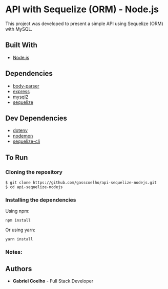 # API with Sequelize (ORM) - Node.js

This project was developed to present a simple API using Sequelize (ORM) with MySQL.

## Built With

* [Node.js](https://nodejs.org/en/)

## Dependencies

* [body-parser](https://www.npmjs.com/package/body-parser)
* [express](https://www.npmjs.com/package/express)
* [mysql2](https://www.npmjs.com/package/mysql2)
* [sequelize](https://www.npmjs.com/package/sequelize)

## Dev Dependencies

* [dotenv](https://www.npmjs.com/package/dotenv)
* [nodemon](https://www.npmjs.com/package/nodemon)
* [sequelize-cli](https://www.npmjs.com/package/sequelize-cli)

## To Run

### Cloning the repository

```
$ git clone https://github.com/gasscoelho/api-sequelize-nodejs.git
$ cd api-sequelize-nodejs
```

### Installing the dependencies

Using npm:

```
npm install
```

Or using yarn:

```
yarn install
```
### Notes:

## Authors

* **Gabriel Coelho** - Full Stack Developer
